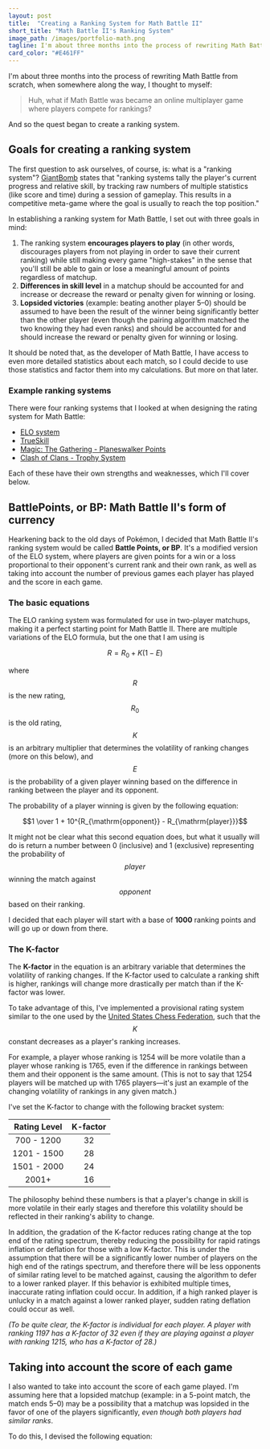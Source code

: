 ```yaml
---
layout: post
title:  "Creating a Ranking System for Math Battle II"
short_title: "Math Battle II's Ranking System"
image_path: /images/portfolio-math.png
tagline: I'm about three months into the process of rewriting Math Battle from scratch, when somewhere along the way, I thought to myself, "What if Math Battle had a multiplayer ELO rating system?"
card_color: "#E461FF"
---
```


I'm about three months into the process of rewriting Math Battle from scratch, when somewhere along the way, I thought to myself:

> Huh, what if Math Battle was became an online multiplayer game where players compete for rankings?

And so the quest began to create a ranking system.

## Goals for creating a ranking system

The first question to ask ourselves, of course, is: what is a "ranking system"? [GiantBomb](http://www.giantbomb.com/ranking-system/3015-2163/) states that "ranking systems tally the player's current progress and relative skill, by tracking raw numbers of multiple statistics (like score and time) during a session of gameplay. This results in a competitive meta-game where the goal is usually to reach the top position."

In establishing a ranking system for Math Battle, I set out with three goals in mind:

1. The ranking system **encourages players to play** (in other words, discourages players from not playing in order to save their current ranking) while still making every game "high-stakes" in the sense that you'll still be able to gain or lose a meaningful amount of points regardless of matchup.
2. **Differences in skill level** in a matchup should be accounted for and increase or decrease the reward or penalty given for winning or losing.
3. **Lopsided victories** (example: beating another player 5–0) should be assumed to have been the result of the winner being significantly better than the other player (even though the pairing algorithm matched the two knowing they had even ranks) and should be accounted for and should increase the reward or penalty given for winning or losing.

It should be noted that, as the developer of Math Battle, I have access to even more detailed statistics about each match, so I could decide to use those statistics and factor them into my calculations. But more on that later.

### Example ranking systems

There were four ranking systems that I looked at when designing the rating system for Math Battle:

* [ELO system](https://en.wikipedia.org/wiki/ELO_rating_system)
* [TrueSkill](http://research.microsoft.com/en-us/projects/trueskill/details.aspx)
* [Magic: The Gathering - Planeswalker Points](https://www.wizards.com/magic/planeswalkerpoints)
* [Clash of Clans - Trophy System](http://forum.supercell.net/showthread.php/342724-TROPHY-OFFERS-Formulas-discovered%21%21)

Each of these have their own strengths and weaknesses, which I'll cover below.

## BattlePoints, or BP: Math Battle II's form of currency

Hearkening back to the old days of Pokémon, I decided that Math Battle II's ranking system would be called **Battle Points, or BP**. It's a modified version of the ELO system, where players are given points for a win or a loss proportional to their opponent's current rank and their own rank, as well as taking into account the number of previous games each player has played and the score in each game.

### The basic equations

The ELO ranking system was formulated for use in two-player matchups, making it a perfect starting point for Math Battle II. There are multiple variations of the ELO formula, but the one that I am using is

$$R = R_0 + K(1 - E)$$

where $$R$$ is the new rating, $$R_0$$ is the old rating, $$K$$ is an arbitrary multiplier that determines the volatility of ranking changes (more on this below), and $$E$$ is the probability of a given player winning based on the difference in ranking between the player and its opponent.

The probability of a player winning is given by the following equation:

$$1 \over 1 + 10^{R_{\mathrm{opponent}} - R_{\mathrm{player}}}$$

It might not be clear what this second equation does, but what it usually will do is return a number between 0 (inclusive) and 1 (exclusive) representing the probability of $$player$$ winning the match against $$opponent$$ based on their ranking.

I decided that each player will start with a base of **1000** ranking points and will go up or down from there.

### The K-factor

The **K-factor** in the equation is an arbitrary variable that determines the volatility of ranking changes. If the K-factor used to calculate a ranking shift is higher, rankings will change more drastically per match than if the K-factor was lower.

To take advantage of this, I've implemented a provisional rating system similar to the one used by the [United States Chess Federation](https://new.uschess.org/home/), such that the $$K$$ constant decreases as a player's ranking increases.

For example, a player whose ranking is 1254 will be more volatile than a player whose ranking is 1765, even if the difference in rankings between them and their opponent is the same amount. (This is not to say that 1254 players will be matched up with 1765 players—it's just an example of the changing volatility of rankings in any given match.)

I've set the K-factor to change with the following bracket system:

| Rating Level | K-factor |
|:------------:|:--------:|
|  700 - 1200  |    32    |
|  1201 - 1500 |    28    |
|  1501 - 2000 |    24    |
|     2001+    |    16    |

The philosophy behind these numbers is that a player's change in skill is more volatile in their early stages and therefore this volatility should be reflected in their ranking's ability to change.

In addition, the gradation of the K-factor reduces rating change at the top end of the rating spectrum, thereby reducing the possibility for rapid ratings inflation or deflation for those with a low K-factor. This is under the assumption that there will be a significantly lower number of players on the high end of the ratings spectrum, and therefore there will be less opponents of similar rating level to be matched against, causing the algorithm to defer to a lower ranked player. If this behavior is exhibited multiple times, inaccurate rating inflation could occur. In addition, if a high ranked player is unlucky in a match against a lower ranked player, sudden rating deflation could occur as well.

*(To be quite clear, the K-factor is individual for each player. A player with ranking 1197 has a K-factor of 32 even if they are playing against a player with ranking 1215, who has a K-factor of 28.)*

## Taking into account the score of each game

I also wanted to take into account the score of each game played. I'm assuming here that a lopsided matchup (example: in a 5-point match, the match ends 5–0) may be a possibility that a matchup was lopsided in the favor of one of the players significantly, *even though both players had similar ranks*.

To do this, I devised the following equation:

